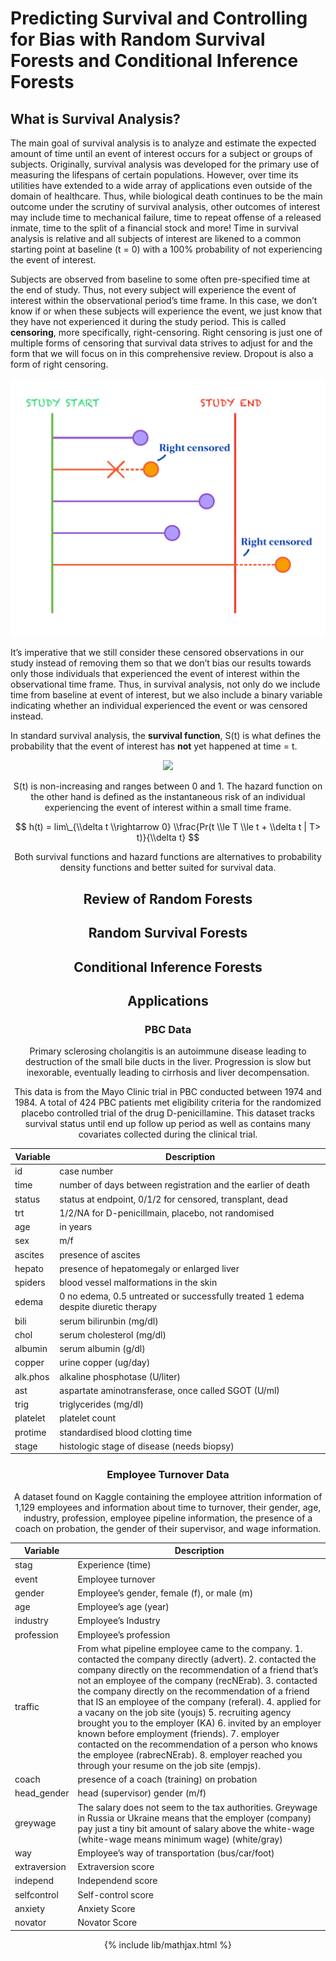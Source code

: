 # Predicting Survival and Controlling for Bias with Random Survival Forests and Conditional Inference Forests

## What is Survival Analysis?

The main goal of survival analysis is to analyze and estimate the
expected amount of time until an event of interest occurs for a subject
or groups of subjects. Originally, survival analysis was developed for
the primary use of measuring the lifespans of certain populations.
However, over time its utilities have extended to a wide array of
applications even outside of the domain of healthcare. Thus, while
biological death continues to be the main outcome under the scrutiny of
survival analysis, other outcomes of interest may include time to
mechanical failure, time to repeat offense of a released inmate, time to
the split of a financial stock and more! Time in survival analysis is
relative and all subjects of interest are likened to a common starting
point at baseline (t = 0) with a 100% probability of not experiencing
the event of interest.

Subjects are observed from baseline to some often pre-specified time at
the end of study. Thus, not every subject will experience the event of
interest within the observational period’s time frame. In this case, we
don’t know if or when these subjects will experience the event, we just
know that they have not experienced it during the study period. This is
called **censoring**, more specifically, right-censoring. Right
censoring is just one of multiple forms of censoring that survival data
strives to adjust for and the form that we will focus on in this
comprehensive review. Dropout is also a form of right censoring.

<img src="img/right_cens_img.png" width="551" />

It’s imperative that we still consider these censored observations in
our study instead of removing them so that we don’t bias our results
towards only those individuals that experienced the event of interest
within the observational time frame. Thus, in survival analysis, not
only do we include time from baseline at event of interest, but we also
include a binary variable indicating whether an individual experienced
the event or was censored instead.

In standard survival analysis, the **survival function**, S(t) is what
defines the probability that the event of interest has **not** yet
happened at time = t.

<div align="center"><img src="https://render.githubusercontent.com/render/math?math=\Large S(t) = P(T > t)">

S(t) is non-increasing and ranges between 0 and 1. The hazard function
on the other hand is defined as the instantaneous risk of an individual
experiencing the event of interest within a small time frame.

$$
h(t) = lim\_{\\delta t \\rightarrow 0} \\frac{Pr(t \\le T \\le t + \\delta t | T> t)}{\\delta t}
$$

Both survival functions and hazard functions are alternatives to
probability density functions and better suited for survival data.

## Review of Random Forests

## Random Survival Forests

## Conditional Inference Forests

## Applications

### PBC Data

Primary sclerosing cholangitis is an autoimmune disease leading to
destruction of the small bile ducts in the liver. Progression is slow
but inexorable, eventually leading to cirrhosis and liver
decompensation.

This data is from the Mayo Clinic trial in PBC conducted between 1974
and 1984. A total of 424 PBC patients met eligibility criteria for the
randomized placebo controlled trial of the drug D-penicillamine. This
dataset tracks survival status until end up follow up period as well as
contains many covariates collected during the clinical trial.

<table>
<colgroup>
<col style="width: 14%" />
<col style="width: 85%" />
</colgroup>
<thead>
<tr class="header">
<th>Variable</th>
<th>Description</th>
</tr>
</thead>
<tbody>
<tr class="odd">
<td>id</td>
<td>case number</td>
</tr>
<tr class="even">
<td>time</td>
<td>number of days between registration and the earlier of death</td>
</tr>
<tr class="odd">
<td>status</td>
<td>status at endpoint, 0/1/2 for censored, transplant, dead</td>
</tr>
<tr class="even">
<td>trt</td>
<td>1/2/NA for D-penicillmain, placebo, not randomised</td>
</tr>
<tr class="odd">
<td>age</td>
<td>in years</td>
</tr>
<tr class="even">
<td>sex</td>
<td>m/f</td>
</tr>
<tr class="odd">
<td>ascites</td>
<td>presence of ascites</td>
</tr>
<tr class="even">
<td>hepato</td>
<td>presence of hepatomegaly or enlarged liver</td>
</tr>
<tr class="odd">
<td>spiders</td>
<td>blood vessel malformations in the skin</td>
</tr>
<tr class="even">
<td>edema</td>
<td>0 no edema, 0.5 untreated or successfully treated 1 edema despite diuretic therapy</td>
</tr>
<tr class="odd">
<td>bili</td>
<td>serum bilirunbin (mg/dl)</td>
</tr>
<tr class="even">
<td>chol</td>
<td>serum cholesterol (mg/dl)</td>
</tr>
<tr class="odd">
<td>albumin</td>
<td>serum albumin (g/dl)</td>
</tr>
<tr class="even">
<td>copper</td>
<td>urine copper (ug/day)</td>
</tr>
<tr class="odd">
<td>alk.phos</td>
<td>alkaline phosphotase (U/liter)</td>
</tr>
<tr class="even">
<td>ast</td>
<td>aspartate aminotransferase, once called SGOT (U/ml)</td>
</tr>
<tr class="odd">
<td>trig</td>
<td>triglycerides (mg/dl)</td>
</tr>
<tr class="even">
<td>platelet</td>
<td>platelet count</td>
</tr>
<tr class="odd">
<td>protime</td>
<td>standardised blood clotting time</td>
</tr>
<tr class="even">
<td>stage</td>
<td>histologic stage of disease (needs biopsy)</td>
</tr>
</tbody>
</table>

### Employee Turnover Data

A dataset found on Kaggle containing the employee attrition information
of 1,129 employees and information about time to turnover, their gender,
age, industry, profession, employee pipeline information, the presence
of a coach on probation, the gender of their supervisor, and wage
information.

<table>
<colgroup>
<col style="width: 2%" />
<col style="width: 97%" />
</colgroup>
<thead>
<tr class="header">
<th>Variable</th>
<th>Description</th>
</tr>
</thead>
<tbody>
<tr class="odd">
<td>stag</td>
<td>Experience (time)</td>
</tr>
<tr class="even">
<td>event</td>
<td>Employee turnover</td>
</tr>
<tr class="odd">
<td>gender</td>
<td>Employee’s gender, female (f), or male (m)</td>
</tr>
<tr class="even">
<td>age</td>
<td>Employee’s age (year)</td>
</tr>
<tr class="odd">
<td>industry</td>
<td>Employee’s Industry</td>
</tr>
<tr class="even">
<td>profession</td>
<td>Employee’s profession</td>
</tr>
<tr class="odd">
<td>traffic</td>
<td>From what pipeline employee came to the company. 1. contacted the company directly (advert). 2. contacted the company directly on the recommendation of a friend that’s not an employee of the company (recNErab). 3. contacted the company directly on the recommendation of a friend that IS an employee of the company (referal). 4. applied for a vacany on the job site (youjs) 5. recruiting agency brought you to the employer (KA) 6. invited by an employer known before employment (friends). 7. employer contacted on the recommendation of a person who knows the employee (rabrecNErab). 8. employer reached you through your resume on the job site (empjs).</td>
</tr>
<tr class="even">
<td>coach</td>
<td>presence of a coach (training) on probation</td>
</tr>
<tr class="odd">
<td>head_gender</td>
<td>head (supervisor) gender (m/f)</td>
</tr>
<tr class="even">
<td>greywage</td>
<td>The salary does not seem to the tax authorities. Greywage in Russia or Ukraine means that the employer (company) pay just a tiny bit amount of salary above the white-wage (white-wage means minimum wage) (white/gray)</td>
</tr>
<tr class="odd">
<td>way</td>
<td>Employee’s way of transportation (bus/car/foot)</td>
</tr>
<tr class="even">
<td>extraversion</td>
<td>Extraversion score</td>
</tr>
<tr class="odd">
<td>independ</td>
<td>Independend score</td>
</tr>
<tr class="even">
<td>selfcontrol</td>
<td>Self-control score</td>
</tr>
<tr class="odd">
<td>anxiety</td>
<td>Anxiety Score</td>
</tr>
<tr class="even">
<td>novator</td>
<td>Novator Score</td>
</tr>
</tbody>
</table>

{% include lib/mathjax.html %}
